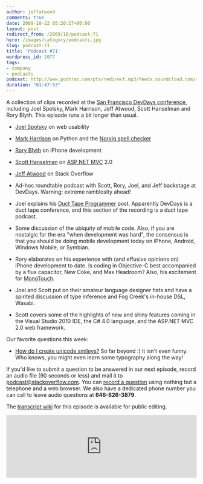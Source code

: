 ```yaml
---
author: jeffatwood
comments: true
date: 2009-10-22 05:20:17+00:00
layout: post
redirect_from: /2009/10/podcast-71
hero: /images/category/podcasts.jpg
slug: podcast-71
title: 'Podcast #71'
wordpress_id: 2077
tags:
- company
- podcasts
podcast: http://www.podtrac.com/pts/redirect.mp3/feeds.soundcloud.com/stream/14376817-stack-exchange-stack-overflow-podcast-6.mp3
duration: "01:47:53"
---
```


A collection of clips recorded at the [San Francisco DevDays conference](http://stackoverflow.carsonified.com/events/sanfrancisco/), including Joel Spolsky, Mark Harrison, Jeff Atwood, Scott Hanselman and Rory Blyth. This episode runs a bit longer than usual.






  * [Joel Spolsky](http://stackoverflow.com/users/4/joel-spolsky) on web usability  



  * [Mark Harrison](http://stackoverflow.com/users/116/mark-harrison) on Python and the [Norvig spell checker](http://norvig.com/spell-correct.html)  



  * [Rory Blyth](http://stackoverflow.com/users/183801/rory-blyth) on iPhone development


  * [Scott Hanselman](http://stackoverflow.com/users/6380/scott-hanselman) on [ASP.NET MVC](http://www.asp.net/mvc/) 2.0


  * [Jeff Atwood](http://stackoverflow.com/users/1/jeff-atwood) on Stack Overflow


  * Ad-hoc roundtable podcast with Scott, Rory, Joel, and Jeff backstage at DevDays. Warning: extreme ramblosity ahead!


  * Joel explains his [Duct Tape Programmer](http://www.joelonsoftware.com/items/2009/09/23.html) post. Apparently DevDays is a duct tape conference, and this section of the recording is a duct tape podcast.


  * Some discussion of the ubiquity of mobile code. Also, if you are nostalgic for the era "when development was hard", the consensus is that you should be doing mobile development today on iPhone, Android, Windows Mobile, or Symbian.


  * Rory elaborates on his experience with (and effusive opinions on)  iPhone development to date. Is coding in Objective-C best accompanied by a flux capacitor, New Coke, and Max Headroom? Also, his excitement for [MonoTouch](http://monotouch.net).


  * Joel and Scott put on their amateur language designer hats and have a spirited discussion of type inference and Fog Creek's in-house DSL, Wasabi.


  * Scott covers some of the highlights of new and shiny features coming in the Visual Studio 2010 IDE, the C# 4.0 language, and the ASP.NET MVC 2.0 web framework.




Our favorite questions this week:






  * [How do I create unicode smileys?](http://superuser.com/questions/52671/how-do-i-create-unicode-smilies-like) So far beyond :) it isn't even funny. Who knows, you might even learn some typography along the way!




If you'd like to submit a question to be answered in our next episode, record an audio file (90 seconds or less) and mail it to [podcast@stackoverflow.com](mailto:podcast@stackoverflow.com). You can [record a question](http://blog.stackoverflow.com/index.php/2008/05/recording-podcast-questions-using-your-telephone/) using nothing but a telephone and a web browser. We also have a dedicated phone number you can call to leave audio questions at **646-826-3879**.






The [transcript wiki](https://stackoverflow.fogbugz.com/default.asp?W29090) for this episode is available for public editing.

<iframe width="100%" height="166" scrolling="no" frameborder="no" src="https://w.soundcloud.com/player/?url=https%3A//api.soundcloud.com/tracks/14376817&amp;color=ff5500&amp;auto_play=false&amp;hide_related=false&amp;show_comments=true&amp;show_user=true&amp;show_reposts=false"></iframe>

